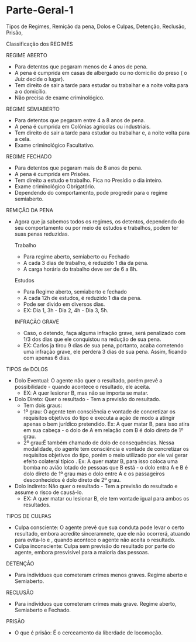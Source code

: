 # Parte-Geral-1
Tipos de Regimes, Remição da pena, Dolos e Culpas, Detenção, Reclusão, Prisão, 

Classificação dos REGIMES

REGIME ABERTO
- Para detentos que pegaram menos de 4 anos de pena.
- A pena é cumprida em casas de albergado ou no domicilio do preso ( o Juiz decide o lugar).
- Tem direito de sair a tarde para estudar ou trabalhar e a noite volta para a o domicílio.
- Não precisa de exame criminológico.

REGIME SEMIABERTO
- Para detentos que pegaram entre 4 a 8 anos de pena.
- A pena é cumprida em Colônias agrícolas ou industriais.
- Tem direito de sair a tarde para estudar ou trabalhar e, a noite volta para a cela.
- Exame criminológico Facultativo.

REGIME FECHADO
- Para detentos que pegaram mais de 8 anos de pena.
- A pena é cumprida em Prisões.
- Tem direito a estudo e trabalho. Fica no Presídio o dia inteiro.
- Exame criminológico Obrigatório.
- Dependendo do comportamento, pode progredir para o regime semiaberto.

REMIÇÃO DA PENA
- Agora que ja sabemos todos os regimes, os detentos, dependendo do seu comportamento ou por meio de estudos e trabalhos, podem ter suas penas reduzidas.

  Trabalho
  - Para regime aberto, semiaberto ou Fechado
  - A cada 3 dias de trabalho, é reduzido 1 dia da pena.
  - A carga horária do trabalho deve ser de 6 a 8h.
  
  Estudos
  - Para Regime aberto, semiaberto e fechado
  - A cada 12h de estudos, é reduzido 1 dia da pena.
  - Pode ser divido em diversos dias.
  - EX: Dia 1, 3h - Dia 2, 4h - Dia 3, 5h.
  
  INFRAÇÃO GRAVE
  - Caso, o detendo, faça alguma infração grave, será penalizado com 1/3 dos dias que ele conquistou na redução de sua pena.
  - EX: Carlos ja tirou 9 dias de sua pena, portanto, acaba cometendo uma infraçâo grave, ele perdera 3 dias de sua pena. Assim, ficando com apenas 6 dias.
 
TIPOS de DOLOS
  - Dolo Eventual: O agente não quer o resultado, porém prevê a possibilidade - quando  acontece o resultado, ele aceita.
    - EX: A quer lesionar B, mas não se importa se matar.
  - Dolo Direto: Quer o resultado - Tem a previsão do resultado.
    - Tem dois graus:
     - 1º grau: O agente tem consciência e vontade de concretizar os requisitos objetivos do tipo e executa a ação de modo a atingir apenas o bem jurídico pretendido. Ex: A quer matar B, para isso atira em sua cabeça - o dolo de A em relação com B é dolo direto de 1º grau.
     - 2º grau:É também chamado de dolo de consequências. Nessa modalidade, do agente tem consciência e vontade de concretizar os requisitos objetivos do tipo, porém o meio utilizado por ele vai gerar efeito  colateral  típico . Ex: A quer matar B, para isso coloca uma bomba no avião lotado de pessoas que B está - o dolo entra A e B é dolo direto de 1º grau mas o dolo entre A e os passageiros desconhecidos é dolo direto de 2º grau.
  - Dolo indireto: Não quer o resultado - Tem a previsão do resultado e assume o risco de causá-lo.
    - EX: A quer matar ou lesionar B, ele tem vontade igual para ambos os resultados.

TIPOS DE CULPAS
  - Culpa consciente: O agente prevê que sua conduta pode levar o certo resultado, embora acredite sinceramnete, que ele não ocorrerá, atuando para evita-lo e , quando acontece o agente não aceita o resultado.
  - Culpa inconsciente: Culpa sem previsão do resultado por parte do agente, embora presvisivel para a maioria das pessoas.
  
DETENÇÂO
- Para indivíduos que cometeram crimes menos graves. Regime aberto e Semiaberto.
 
RECLUSÃO
- Para indivíduos que cometeram crimes mais grave. Regime aberto, Semiaberto e Fechado.

PRISÃO
- O que é prisão: É o cerceamento da liberdade de locomoção.


